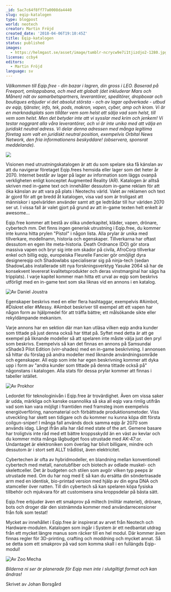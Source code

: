 ```yaml
---
_id: 5ac7c64f8ff77a0008da4440
slug: eqip-katalogen
type: blogpost
world: neotech
creator: Martin Fröjd
created_date: '2018-04-06T19:10:45Z'
title: Eqip-katalogen
status: published
images:
  - https://helmgast.se/asset/image/tumblr-ncrycw9e7i1tjizdjo2-1280.jpg
license: ccby4
editors:
  - Martin Fröjd
language: sv
---
```

*Välkommen till Eqip.free - din bazar i lagren, din gross i LEO. Baserad på Freeport, omloppsbana, och med ett globalt (det inkluderar Mars och Månen) nät av samarbetspartners, leverantörer, speditörer, dropboxar och boutiques erbjuder vi det absolut största - och av lagar opåverkade - utbud av eqip, tjänster, info, tek, pods, makron, vapen, cyber, amp och krom. Vi är en marknadsplats som tillåter vem som helst att sälja vad som helst, till vem som helst. Men det betyder inte att vi sysslar med krim och jenkem! Vi testar noggrant alla våra leverantörer, och vi är inte unika med att välja en juridiskt neutral adress. Vi delar denna adressen med många legitima företag som valt en juridiskt neutral position, exempelvis Orbital News Network, den fria informationens beskyddare! (observera, sponsrat meddelande).*

[![](https://helmgast.se/asset/image/eqipmockup-small.jpg)](https://helmgast.se/asset/image/eqipmockup-small.jpg)

Visionen med utrustningskatalogen är att du som spelare ska få känslan av att du navigerar företaget Eqip.frees hemsida eller lager som det heter år 2070. Internet består av lager på lager av information som läggs ovanpå verkligheten enligt konceptet Augmented Reality (AR). Katalogen är alltså skriven med in-game text och innehåller dessutom in-game reklam för att öka känslan av att vara på plats i Neotechs värld. Valet av reklamen och text är gjord för att ge bredd åt katalogen, visa vad som är troligast att människor i spelvärlden använder samt att ge ledtrådar till hur världen 2070 ser ut. I vissa fall är valet gjort på grund av att in-game texten helt enkelt är awesome...

Eqip.free kommer att bestå av olika underkapitel, kläder, vapen, drönare, cybertech mm. Det finns ingen generisk utrustning i Eqip.free, du kommer inte kunna hitta prylen "Pistol" i någon lista. Alla prylar är unika med tillverkare, modellnamn, historia och egenskaper. Tillverkarna har oftast dessutom en egen lite meta-historia. Death Ordnance (DO) gör stora massiva vapen och bryr sig inte om skador på civila, AfroCorp tillverkar enkel och billig eqip, europeiska Fleurelle Fancier gör omöjligt dyra designereqip och Shadowlabs specialiserar sig på ninja-tech (sedan ShadowLabs installerade sitt nya forskningsverktyg Yasuke 2064 så har de konsekvent levererat kvalitetsprodukter och deras vinstmarginal har sägs ha tripplats). I varje kapitel kommer man hitta ett urval av eqip som beskrivs utförligt med en in-game text som ska liknas vid en annons i en katalog.

![Av Daniel Joustra](https://helmgast.se/asset/image/daniel-joustra-danieljoustra-assaultrifle.jpg)

Egenskaper beskrivs med en eller flera hashtaggar, exempelvis #Aimbot, #Diskret eller #Messy. #Aimbot beskriver till exempel att ett vapen har någon form av hjälpmedel för att träffa bättre; ett målsökande sikte eller rekyldämpande mekanism.

Varje annons har en sektion där man kan utläsa vilken eqip andra kunder som tittade på just denna också har tittat på. Syftet med detta är att ge exempel på liknande modeller så att spelaren inte måste välja just den pryl som beskrivs. Exempelvis så kan det finnas en annons på Samsundai xShade3 Pilot Edition (virr-shades) med en in-game beskrivning. I annonsen så hittar du förslag på andra modeller med liknande användningsområde och egenskaper. All eqip som inte har egen beskrivning kommer att dyka upp i form av "andra kunder som tittade på denna tittade också på" någonstans i katalogen. Alla stats för dessa prylar kommer att finnas i tabeller istället.

![Av Prokhor](https://helmgast.se/asset/link/commission-ijf-camden-sa12-se-by-prokhorvlg-datirhf.png)

Ledordet för teknologinivån i Eqip.free är trovärdighet. Även om vissa saker är udda, märkliga och kanske osannolika så ska all eqip vara rimlig utifrån vad som kan vara möjligt i framtiden med framsteg inom exempelvis energiöverföring, nanomaterial och förbättrade produktionsmetoder. Viss utveckling har skett sen tidigare och du kommer nu kunna köpa ditt första coilgun-sniper! I många fall används dock samma eqip år 2070 som används idag. Långt ifrån alla har råd med state of the art. Gemene basare har troligtvis inte råd med ett bättre kroppsskydd än en väst av kevlar och du kommer möta många lågbudget foos utrustade med AK-47:or. Undantaget är elektroniken som överlag har blivit billigare, mindre och dessutom är i stort sett ALLT trådlöst, även elektricitet.

Cybertechen är ofta av hybridmodeller, en blandning mellan konventionell cybertech med metall, nanotubfiber och biotech av odlade muskel- och skelettceller. Det är budgeten och stilen som avgör vilken typ peeps är utrustade med. Om du har nog med E så kan du ersätta din söndertrasade arm med en identisk, bio-printad version med hjälp av din egna DNA och stamceller över natten. Till din cybertech så kan spelaren köpa fysiska tillbehör och mjukvara för att customisera sina kroppsdelar på bästa sätt.

Eqip.free erbjuder även ett smakprov på miltech (militär materiel), drönare, bots och droger där den sistnämnda kommer med användarrecensioner från folk som testat!

Mycket av innehållet i Eqip.free är inspirerat av arvet från Neotech och Hardware-modulen. Katalogen som ingår i System är ett nedbantat utdrag från ett mycket längre manus som räcker till en hel modul. Där kommer även finnas regler för 3D-printing, crafting och moddning och mycket annat. Så se detta som ett smakprov på vad som komma skall i en fullängds Eqip-modul!

![Av Zoo Mecha](https://helmgast.se/asset/link/tumblr-ncrycw9e7i1tjizdjo2-1280.jpg)

*Bilderna ni ser är planerade för Eqip men inte i slutgiltigt format och kan ändras!*

Skrivet av Johan Borsgård

